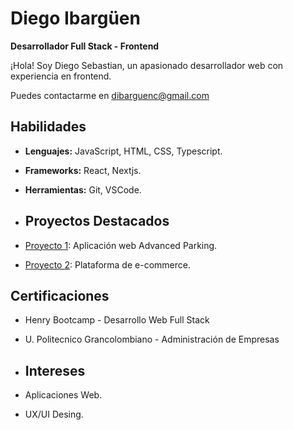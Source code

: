 # Diego Ibargüen
**Desarrollador Full Stack - Frontend**

¡Hola! Soy Diego Sebastian, un apasionado desarrollador web con experiencia en frontend.

Puedes contactarme en [dibarguenc@gmail.com](mailto:dibarguenc@gmail.com)

## Habilidades
- **Lenguajes:** JavaScript, HTML, CSS, Typescript.
- **Frameworks:** React, Nextjs. 
- **Herramientas:** Git, VSCode.

- ## Proyectos Destacados
- [Proyecto 1](https://github.com/Gagotlib/Advanced-Parking-Front): Aplicación web Advanced Parking.
- [Proyecto 2](https://github.com/DIbarguenCurrea/Project_E-commerce_Technology): Plataforma de e-commerce.

## Certificaciones
- Henry Bootcamp - Desarrollo Web Full Stack
- U. Politecnico Grancolombiano - Administración de Empresas

- ## Intereses
- Aplicaciones Web.
- UX/UI Desing.
